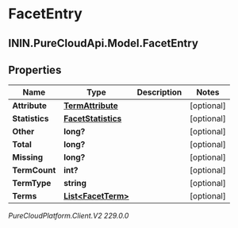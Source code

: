 # FacetEntry

## ININ.PureCloudApi.Model.FacetEntry

## Properties

|Name | Type | Description | Notes|
|------------ | ------------- | ------------- | -------------|
| **Attribute** | [**TermAttribute**](TermAttribute) |  | [optional] |
| **Statistics** | [**FacetStatistics**](FacetStatistics) |  | [optional] |
| **Other** | **long?** |  | [optional] |
| **Total** | **long?** |  | [optional] |
| **Missing** | **long?** |  | [optional] |
| **TermCount** | **int?** |  | [optional] |
| **TermType** | **string** |  | [optional] |
| **Terms** | [**List&lt;FacetTerm&gt;**](FacetTerm) |  | [optional] |



_PureCloudPlatform.Client.V2 229.0.0_
